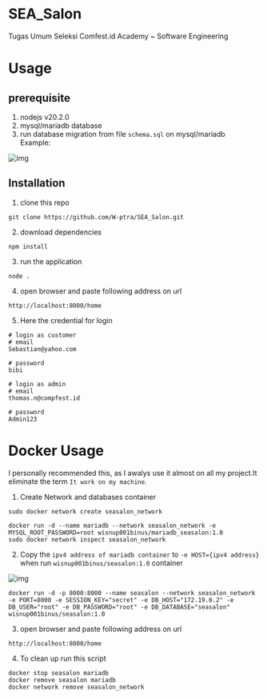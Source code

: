 # SEA_Salon
Tugas Umum Seleksi Comfest.id Academy ~ Software Engineering
# Usage
## prerequisite
1. nodejs v20.2.0
2. mysql/mariadb database
3. run database migration from file `schema.sql` on mysql/mariadb  
Example:  
  
![img](https://drive.google.com/uc?export=view&id=1KRT2reL-dpcb8cmOALLYndTt__Fim6Ir)   
  
## Installation
1. clone this repo
```
git clone https://github.com/W-ptra/SEA_Salon.git
```
2. download dependencies
```
npm install
```
3. run the application
```
node .
```
4. open browser and paste following address on url
```
http://localhost:8000/home
```
5. Here the credential for login  
```
# login as customer
# email
Sebastian@yahoo.com

# password
bibi
```
```
# login as admin
# email
thomas.n@compfest.id

# password
Admin123
```
# Docker Usage  
I personally recommended this, as I awalys use it almost on all my project.It eliminate the term `It work on my machine`.  
1. Create Network and databases container
```
sudo docker network create seasalon_network

docker run -d --name mariadb --network seasalon_network -e MYSQL_ROOT_PASSWORD=root wisnup001binus/mariadb_seasalon:1.0
sudo docker network inspect seasalon_network
```
2. Copy the `ipv4 address of mariadb container` to `-e HOST={ipv4 address}` when run `wisnup001binus/seasalon:1.0` container  
  
![img](https://drive.google.com/uc?export=view&id=1Z4XXvzQ6Hw1OBHGPAfM80mhUWuDH33ha)   
```
docker run -d -p 8000:8000 --name seasalon --network seasalon_network -e PORT=8000 -e SESSION_KEY="secret" -e DB_HOST="172.19.0.2" -e DB_USER="root" -e DB_PASSWORD="root" -e DB_DATABASE="seasalon" wisnup001binus/seasalon:1.0 

```  
3. open browser and paste following address on url  
```
http://localhost:8000/home
```  
4. To clean up run this script
```
docker stop seasalon mariadb
docker remove seasalon mariadb
docker network remove seasalon_network
```